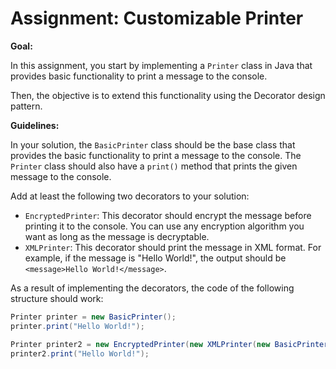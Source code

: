 # Assignment: Customizable Printer

**Goal:**

In this assignment, you start by implementing a `Printer` class in Java that provides basic functionality to print a message to the console.

Then, the objective is to extend this functionality using the Decorator design pattern.

**Guidelines:**

In your solution, the `BasicPrinter` class should be the base class that provides the basic functionality to print a message to the console. The `Printer` class should also have a `print()` method that prints the given message to the console.

Add at least the following two decorators to your solution:
- `EncryptedPrinter`: This decorator should encrypt the message before printing it to the console. You can use any encryption algorithm you want as long as the message is decryptable.
- `XMLPrinter`: This decorator should print the message in XML format. For example, if the message is "Hello World!", the output should be `<message>Hello World!</message>`.

As a result of implementing the decorators, the code of the following structure should work:

```java
Printer printer = new BasicPrinter();
printer.print("Hello World!");

Printer printer2 = new EncryptedPrinter(new XMLPrinter(new BasicPrinter());
printer2.print("Hello World!");

```



